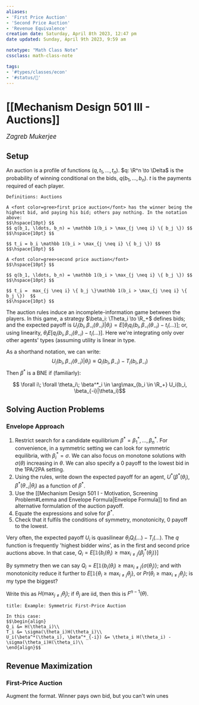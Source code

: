 ```yaml
---
aliases:
- 'First Price Auction'
- 'Second Price Auction' 
- 'Revenue Equivalence'
creation date: Saturday, April 8th 2023, 12:47 pm
date updated: Sunday, April 9th 2023, 9:59 am

notetype: "Math Class Note"
cssclass: math-class-note

tags: 
- '#types/classes/econ'
- '#status/🚧'
---
```


# [[Mechanism Design 501 III - Auctions]]
<span style = "font-size:120%"><i >Zagreb Mukerjee </i></span>


## Setup

An auction is a profile of functions $(q, t_1, \ldots, t_n)$. $q: \R^n \to \Delta$ is the probability of winning conditional on the bids, $q(b_1, \ldots, b_n)$. $t$ is the payments required of each player. 



```ad-important
Definitions: Auctions

A <font color=gree>first price auction</font> has the winner being the highest bid, and paying his bid; others pay nothing. In the notation above: 
$$\hspace{10pt} $$
$$ q(b_1, \ldots, b_n) = \mathbb 1(b_i > \max_{j \neq i} \{ b_j \}) $$
$$\hspace{10pt} $$

$$ t_i = b_i \mathbb 1(b_i > \max_{j \neq i} \{ b_j \}) $$
$$\hspace{10pt} $$

A <font color=gree>second price auction</font>
$$\hspace{10pt} $$

$$ q(b_1, \ldots, b_n) = \mathbb 1(b_i > \max_{j \neq i} \{ b_j \}) $$
$$\hspace{10pt} $$

$$ t_i =  max_{j \neq i} \{ b_j \}\mathbb 1(b_i > \max_{j \neq i} \{ b_j \})  $$
$$\hspace{10pt} $$

```

The auction rules induce an incomplete-information game between the players. In this game, a strategy $\beta_i: \Theta_i \to \R_+$ defines bids; and the expected payoff is $U_i(b_i, \beta_{-i}(\theta_{-i})|\theta_i) = E[\theta_i q_i(b_i, \beta_{-i}(\theta_{-i}) - t_i(\ldots)]$; or, using linearity, $\theta_i E[q_i(b_i, \beta_{-i}(\theta_{-i}) - t_i(\ldots)]$. Here we're integrating only over other agents' types (assuming utility is linear in type. 

As a shorthand notation, we can write: 
$$ U_i(b_i, \beta_{-i}(\theta_{-i})|\theta_i) \equiv Q_i(b_i, \beta_{-i}) - T_i(b_i, \beta_{-i})$$
Then $\beta^*$ is a BNE if (familiarly): 

$$ \forall i\; \forall \theta_i\; \beta^*_i \in \arg\max_{b_i \in \R_+} U_i(b_i, \beta_{-i}|\theta_i)$$
## Solving Auction Problems

### Envelope Approach

1) Restrict search for a candidate equilibrium $\beta^* = \beta^*_1, \ldots, \beta^*_n$. For convenience, in a symmetric setting we can look for symmetric equilibria, with $\beta_i^* = \sigma$. We can also focus on monotone solutions with $\sigma(\theta)$ increasing in $\theta$. We can also specify a $0$ payoff to the lowest bid in the 1PA/2PA setting. 
2) Using the rules, write down the expected payoff for an agent, $U^*(\beta^*(\theta_i), \beta^*(\theta_{-i}|\theta_i)$ as a function of $\beta^*$.
3) Use the [[Mechanism Design 501 I - Motivation, Screening Problem#Lemma and Envelope Formula|Envelope Formula]] to find an alternative formulation of the auction payoff. 
4) Equate the expressions and solve for $\beta^*$. 
5) Check that it fulfils the conditions of symmetry, monotonicity, $0$ payoff to the lowest. 

Very often, the expected payoff $U_i$ is quasilinear $\theta_i Q_i (\ldots) - T_i(\ldots)$. The $q$ function is frequently 'highest bidder wins', as in the first and second price auctions above. In that case, $Q_i = E[\mathbb 1\{ b_i(\theta_i) \geq \max_{i \neq j}\{\beta_j^*(\theta_j)\}]$

By symmetry then we can say $Q_i = E[\mathbb 1\{ b_i(\theta_i) \geq \max_{i \neq j}\{\sigma(\theta_j)\}$; and with monotonicity reduce it further to $E[\mathbb 1\{\theta_i \geq \max_{i \neq j} \theta_j\}$, or $Pr(\theta_i \geq \max_{i \neq j} \theta_j)$; is my type the biggest? 

Write this as $H(\max_{j \neq i} \theta_j)$; if $\theta_j$ are iid, then this is $F^{n-1}(\theta)$.

```ad-example
title: Example: Symmetric First-Price Auction

In this case: 
$$\begin{align}
Q_i &= H(\theta_i)\\
T_i &= \sigma(\theta_i)H(\theta_i)\\
U_i(\beta^*(\theta_i), \beta^*_{-i}) &= \theta_i H(\theta_i) - \sigma(\theta_i)H(\theta_i)\\
\end{align}$$

```

## Revenue Maximization 

### First-Price Auction

Augment the format. Winner pays own bid, but you can't win unes